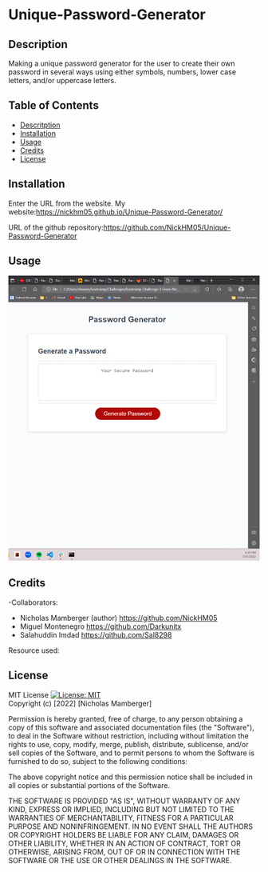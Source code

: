 # Unique-Password-Generator

## Description

Making a unique password generator for the user to create their own password in several ways using either symbols, numbers, lower case letters, and/or uppercase letters.



## Table of Contents

- [Descritption](#description)
- [Installation](#installation)
- [Usage](#usage)
- [Credits](#credits)
- [License](#license)

## Installation

Enter the URL from the website. My website:https://nickhm05.github.io/Unique-Password-Generator/

URL of the github repository:https://github.com/NickHM05/Unique-Password-Generator
## Usage
![Screenshot of the page](./assets/images/UniquePasswordGeneratorImage.png "Screenshot Page")


## Credits

-Collaborators:
- Nicholas Mamberger (author) https://github.com/NickHM05
- Miguel Montenegro https://github.com/Darkunitx
- Salahuddin Imdad https://github.com/Sal8298

Resource used: 

## License

MIT License
[![License: MIT](https://img.shields.io/badge/License-MIT-yellow.svg)](https://opensource.org/licenses/MIT)
<br>Copyright (c) [2022] [Nicholas Mamberger]

Permission is hereby granted, free of charge, to any person obtaining a copy
of this software and associated documentation files (the "Software"), to deal
in the Software without restriction, including without limitation the rights
to use, copy, modify, merge, publish, distribute, sublicense, and/or sell
copies of the Software, and to permit persons to whom the Software is
furnished to do so, subject to the following conditions:

The above copyright notice and this permission notice shall be included in all
copies or substantial portions of the Software.

THE SOFTWARE IS PROVIDED "AS IS", WITHOUT WARRANTY OF ANY KIND, EXPRESS OR
IMPLIED, INCLUDING BUT NOT LIMITED TO THE WARRANTIES OF MERCHANTABILITY,
FITNESS FOR A PARTICULAR PURPOSE AND NONINFRINGEMENT. IN NO EVENT SHALL THE
AUTHORS OR COPYRIGHT HOLDERS BE LIABLE FOR ANY CLAIM, DAMAGES OR OTHER
LIABILITY, WHETHER IN AN ACTION OF CONTRACT, TORT OR OTHERWISE, ARISING FROM,
OUT OF OR IN CONNECTION WITH THE SOFTWARE OR THE USE OR OTHER DEALINGS IN THE
SOFTWARE.